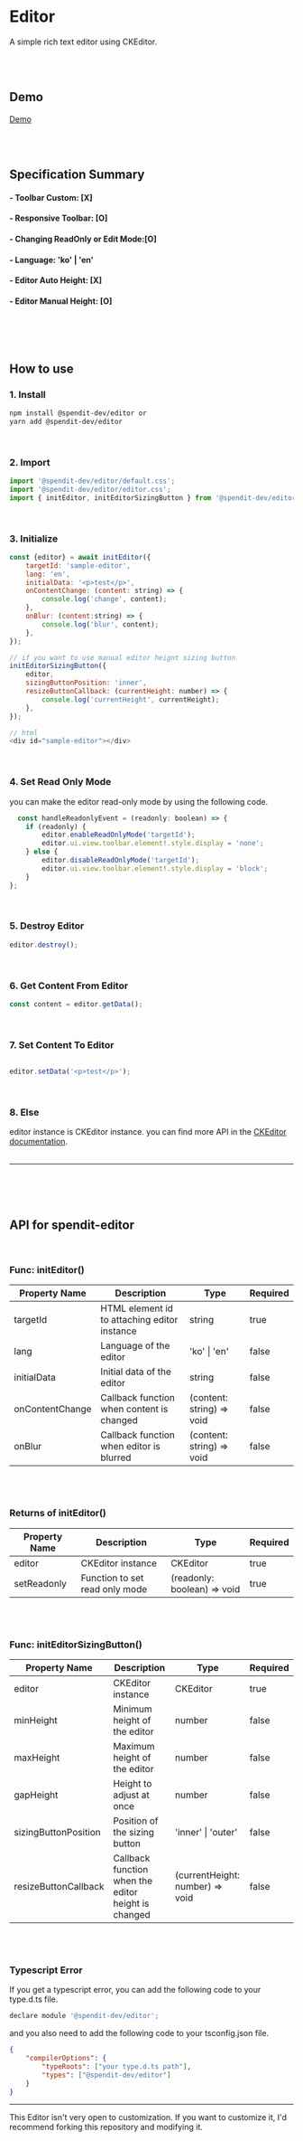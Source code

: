 # Editor
A simple rich text editor using CKEditor.   

<br/><br/>

## Demo
[Demo](https://spendit-dev.github.io/spendit-editor/)

<br/><br/>

## Specification Summary

#### - Toolbar Custom: [X]  
#### - Responsive Toolbar: [O]
#### - Changing ReadOnly or Edit Mode:[O]
#### - Language: 'ko' | 'en'
#### - Editor Auto Height: [X]
#### - Editor Manual Height: [O]

<br/><br/><br/>
  
## How to use

### 1. Install
```bash
npm install @spendit-dev/editor or
yarn add @spendit-dev/editor
```
<br/>

### 2. Import
```javascript
import '@spendit-dev/editor/default.css';
import '@spendit-dev/editor/editor.css';
import { initEditor, initEditorSizingButton } from '@spendit-dev/editor';
```
<br/>


### 3. Initialize
```javascript
const {editor} = await initEditor({
    targetId: 'sample-editor',
    lang: 'en',
    initialData: '<p>test</p>',
    onContentChange: (content: string) => {
        console.log('change', content);
    },
    onBlur: (content:string) => {
        console.log('blur', content);
    },
});

// if you want to use manual editor heignt sizing button
initEditorSizingButton({
    editor,
    sizingButtonPosition: 'inner',
    resizeButtonCallback: (currentHeight: number) => {
        console.log('currentHeight', currentHeight);
    },
});

// html
<div id="sample-editor"></div>
```
<br/>


### 4. Set Read Only Mode
you can make the editor read-only mode by using the following code.
```javascript
  const handleReadonlyEvent = (readonly: boolean) => {
    if (readonly) {
        editor.enableReadOnlyMode('targetId');
        editor.ui.view.toolbar.element!.style.display = 'none';
    } else {
        editor.disableReadOnlyMode('targetId');
        editor.ui.view.toolbar.element!.style.display = 'block';
    }
};
```
<br/>


### 5. Destroy Editor
```javascript
editor.destroy();
```

<br/>

### 6. Get Content From Editor
```javascript
const content = editor.getData();
```
<br/>


### 7. Set Content To Editor
```javascript

editor.setData('<p>test</p>');
```
<br/>


### 8. Else
editor instance is CKEditor instance.
you can find more API in the [CKEditor documentation](https://ckeditor.com/docs/).
<br/><br/>

---

<br/><br/><br/>


## API for spendit-editor

<br/>

### Func: initEditor()
| Property Name | Description                                  | Type   | Required |
|---------------|----------------------------------------------|--------|----------|
| targetId | HTML element id to attaching editor instance | string | true     |
| lang | Language of the editor | 'ko' \| 'en' | false |
| initialData | Initial data of the editor | string | false |
| onContentChange | Callback function when content is changed | (content: string) => void | false |
| onBlur | Callback function when editor is blurred | (content: string) => void | false |

<br/><br/>

### Returns of initEditor()
| Property Name | Description | Type | Required |
|---------------|-------------|------|----------|
| editor | CKEditor instance | CKEditor | true |
| setReadonly | Function to set read only mode | (readonly: boolean) => void | true |

<br/><br/>

### Func: initEditorSizingButton()
| Property Name | Description                   | Type   | Required |
|---------------|-------------------------------|--------|----------|
| editor | CKEditor instance             | CKEditor | true |
| minHeight| Minimum height of the editor  | number | false |
| maxHeight| Maximum height of the editor  | number | false |
| gapHeight| Height to adjust at once      | number | false |
| sizingButtonPosition | Position of the sizing button | 'inner' \| 'outer' | false |
| resizeButtonCallback | Callback function when the editor height is changed | (currentHeight: number) => void | false |

<br/><br/>


### Typescript Error
If you get a typescript error, you can add the following code to your type.d.ts file.
```javascript
declare module '@spendit-dev/editor';
```
and you also need to add the following code to your tsconfig.json file.
```json
{
    "compilerOptions": {
        "typeRoots": ["your type.d.ts path"],
        "types": ["@spendit-dev/editor"]
    }
}
```

---
This Editor isn't very open to customization. If you want to customize it, I'd recommend forking this repository and modifying it.